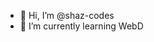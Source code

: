 - 👋 Hi, I’m @shaz-codes
- 🌱 I’m currently learning WebD
<!---
shaz-codes/shaz-codes is a ✨ special ✨ repository because its `README.md` (this file) appears on your GitHub profile.
You can click the Preview link to take a look at your changes.
--->
